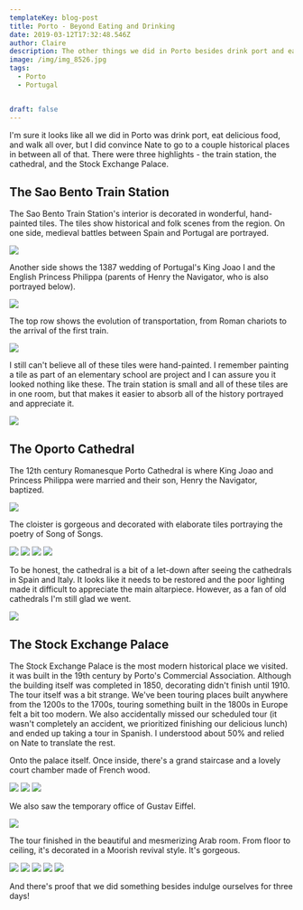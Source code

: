 ```yaml
---
templateKey: blog-post
title: Porto - Beyond Eating and Drinking
date: 2019-03-12T17:32:48.546Z
author: Claire
description: The other things we did in Porto besides drink port and eat delicious food.
image: /img/img_8526.jpg
tags:
  - Porto
  - Portugal


draft: false
---
```

I'm sure it looks like all we did in Porto was drink port, eat delicious food, and walk all over, but I did convince Nate to go to a couple historical places in between all of that.  There were three highlights - the train station, the cathedral, and the Stock Exchange Palace.

## The Sao Bento Train Station

The Sao Bento Train Station's interior is decorated in wonderful, hand-painted tiles.  The tiles show historical and folk scenes from the region.  On one side, medieval battles between Spain and Portugal are portrayed.  

![](/img/porto/trainStationPortugalAndSpain.jpg)

Another side shows the 1387 wedding of Portugal's King Joao I and the English Princess Philippa (parents of Henry the Navigator, who is also portrayed below).

![](/img/porto/trainStateionMarriage.jpg)

The top row shows the evolution of transportation, from Roman chariots to the arrival of the first train.

![](/img/porto/trainStationTransportation.jpg)

I still can't believe all of these tiles were hand-painted.  I remember painting a tile as part of an elementary school are project and I can assure you it looked nothing like these.  The train station is small and all of these tiles are in one room, but that makes it easier to absorb all of the history portrayed and appreciate it.

![](/img/porto/trainStationLandscape.jpg)

## The Oporto Cathedral

The 12th century Romanesque Porto Cathedral is where King Joao and Princess Philippa were married and their son, Henry the Navigator, baptized.  

![](/img/porto/portoCathedralOutside.jpg)

The cloister is gorgeous and decorated with elaborate tiles portraying the poetry of Song of Songs.  

![](/img/porto/portoCloister1.jpg)
![](/img/porto/portoCloister2.jpg)
![](/img/porto/portoCloister3.jpg)
![](/img/porto/portoCloister4.jpg)

To be honest, the cathedral is a bit of a let-down after seeing the cathedrals in Spain and Italy.  It looks like it needs to be restored and the poor lighting made it difficult to appreciate the main altarpiece.  However, as a fan of old cathedrals I'm still glad we went.

![](/img/porto/portoCathedralInterior.jpg)

## The Stock Exchange Palace

The Stock Exchange Palace is the most modern historical place we visited.  it was built in the 19th century by Porto's Commercial Association.  Although the building itself was completed in 1850, decorating didn't finish until 1910.  The tour itself was a bit strange.  We've been touring places built anywhere from the 1200s to the 1700s, touring something built in the 1800s in Europe felt a bit too modern.  We also accidentally missed our scheduled tour (it wasn't completely an accident, we prioritized finishing our delicious lunch) and ended up taking a tour in Spanish.  I understood about 50% and relied on Nate to translate the rest.

Onto the palace itself.  Once inside, there's a grand staircase and a lovely court chamber made of French wood.

![](/img/porto/PortoStockExchange1.jpg)
![](/img/porto/portoStockExchange2.jpg)
![](/img/porto/portoOakWood.jpg)


We also saw the temporary office of Gustav Eiffel.

![](/img/porto/portoStockExchangeEiffelDesk.jpg)

The tour finished in the beautiful and mesmerizing Arab room.  From floor to ceiling, it's decorated in a Moorish revival style.  It's gorgeous.

![](/img/porto/portoArabRoom1.jpg)
![](/img/porto/portoArabRoom2.jpg)
![](/img/porto/portoArabRoom3.jpg)
![](/img/porto/portoArabRoom4.jpg)
![](/img/porto/arabRoomSelfie.jpg)

And there's proof that we did something besides indulge ourselves for three days!
